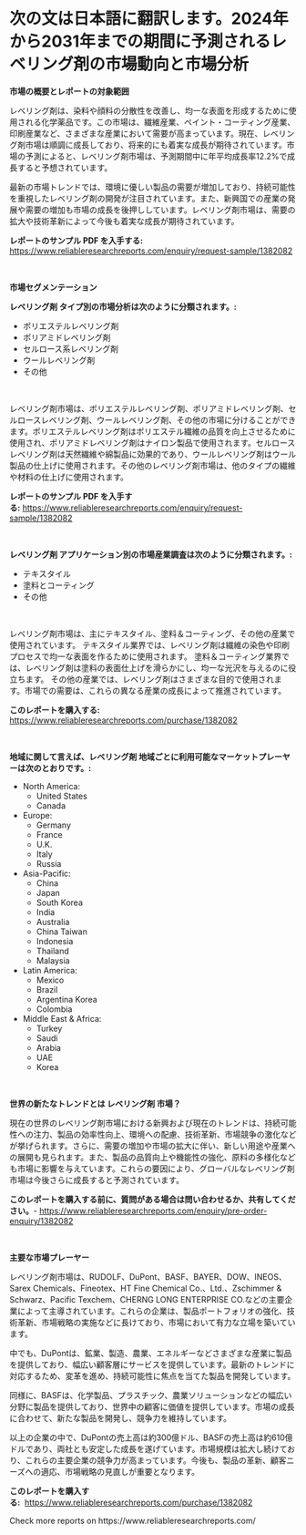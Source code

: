 <p><h1>次の文は日本語に翻訳します。2024年から2031年までの期間に予測されるレベリング剤の市場動向と市場分析</h1></p><p><strong>市場の概要とレポートの対象範囲</strong></p>
<p><p>レベリング剤は、染料や顔料の分散性を改善し、均一な表面を形成するために使用される化学薬品です。この市場は、繊維産業、ペイント・コーティング産業、印刷産業など、さまざまな産業において需要が高まっています。現在、レベリング剤市場は順調に成長しており、将来的にも着実な成長が期待されています。市場の予測によると、レベリング剤市場は、予測期間中に年平均成長率12.2%で成長すると予想されています。</p><p>最新の市場トレンドでは、環境に優しい製品の需要が増加しており、持続可能性を重視したレベリング剤の開発が注目されています。また、新興国での産業の発展や需要の増加も市場の成長を後押ししています。レベリング剤市場は、需要の拡大や技術革新によって今後も着実な成長が期待されています。</p></p>
<p><strong>レポートのサンプル PDF を入手する:</strong> <a href="https://www.reliableresearchreports.com/enquiry/request-sample/1382082">https://www.reliableresearchreports.com/enquiry/request-sample/1382082</a></p>
<p>&nbsp;</p>
<p><strong>市場セグメンテーション</strong></p>
<p><strong>レベリング剤 タイプ別の市場分析は次のように分類されます。:</strong></p>
<p><ul><li>ポリエステルレベリング剤</li><li>ポリアミドレベリング剤</li><li>セルロース系レベリング剤</li><li>ウールレベリング剤</li><li>その他</li></ul></p>
<p>&nbsp;</p>
<p><p>レベリング剤市場は、ポリエステルレベリング剤、ポリアミドレベリング剤、セルロースレベリング剤、ウールレベリング剤、その他の市場に分けることができます。ポリエステルレベリング剤はポリエステル繊維の品質を向上させるために使用され、ポリアミドレベリング剤はナイロン製品で使用されます。セルロースレベリング剤は天然繊維や綿製品に効果的であり、ウールレベリング剤はウール製品の仕上げに使用されます。その他のレベリング剤市場は、他のタイプの繊維や材料の仕上げに使用されます。</p></p>
<p><strong>レポートのサンプル PDF を入手する:</strong>&nbsp;<a href="https://www.reliableresearchreports.com/enquiry/request-sample/1382082">https://www.reliableresearchreports.com/enquiry/request-sample/1382082</a></p>
<p>&nbsp;</p>
<p><strong> レベリング剤 アプリケーション別の市場産業調査は次のように分類されます。:</strong></p>
<p><ul><li>テキスタイル</li><li>塗料とコーティング</li><li>その他</li></ul></p>
<p>&nbsp;</p>
<p><p>レベリング剤市場は、主にテキスタイル、塗料＆コーティング、その他の産業で使用されています。 テキスタイル業界では、レベリング剤は繊維の染色や印刷プロセスで均一な表面を作るために使用されます。 塗料＆コーティング業界では、レベリング剤は塗料の表面仕上げを滑らかにし、均一な光沢を与えるのに役立ちます。 その他の産業では、レベリング剤はさまざまな目的で使用されます。市場での需要は、これらの異なる産業の成長によって推進されています。</p></p>
<p><strong>このレポートを購入する:</strong>&nbsp; <a href="https://www.reliableresearchreports.com/purchase/1382082">https://www.reliableresearchreports.com/purchase/1382082</a></p>
<p>&nbsp;</p>
<p><strong>地域に関して言えば、レベリング剤 地域ごとに利用可能なマーケットプレーヤーは次のとおりです。:</strong></p>
<p><ul>
    <li>
        North America:
        <ul>
            <li>United States</li>
            <li>Canada</li>
        </ul>
    </li>
    <li>
        Europe:
        <ul>
            <li>Germany</li>
            <li>France</li>
            <li>U.K.</li>
            <li>Italy</li>
            <li>Russia</li>
        </ul>
    </li>
    <li>
        Asia-Pacific:
        <ul>
            <li>China</li>
            <li>Japan</li>
            <li>South Korea</li>
            <li>India</li>
            <li>Australia</li>
            <li>China Taiwan</li>
            <li>Indonesia</li>
            <li>Thailand</li>
            <li>Malaysia</li>
        </ul>
    </li>
    <li>
        Latin America:
        <ul>
            <li>Mexico</li>
            <li>Brazil</li>
            <li>Argentina Korea</li>
            <li>Colombia</li>
        </ul>
    </li>
    <li>
        Middle East & Africa:
        <ul>
            <li>Turkey</li>
            <li>Saudi</li>
            <li>Arabia</li>
            <li>UAE</li>
            <li>Korea</li>
        </ul>
    </li>
    </ul></p>
<p>&nbsp;</p>
<p><strong>世界の新たなトレンドとは レベリング剤 市場？</strong></p>
<p><p>現在の世界のレベリング剤市場における新興および現在のトレンドは、持続可能性への注力、製品の効率性向上、環境への配慮、技術革新、市場競争の激化などが挙げられます。さらに、需要の増加や市場の拡大に伴い、新しい用途や産業への展開も見られます。また、製品の品質向上や機能性の強化、原料の多様化なども市場に影響を与えています。これらの要因により、グローバルなレベリング剤市場は今後さらに成長すると予測されています。</p></p>
<p><strong>このレポートを購入する前に、質問がある場合は問い合わせるか、共有してください。</strong>- <a href="https://www.reliableresearchreports.com/enquiry/pre-order-enquiry/1382082">https://www.reliableresearchreports.com/enquiry/pre-order-enquiry/1382082</a></p>
<p>&nbsp;</p>
<p><strong>主要な市場プレーヤー</strong></p>
<p><p>レベリング剤市場は、RUDOLF、DuPont、BASF、BAYER、DOW、INEOS、Sarex Chemicals、Fineotex、HT Fine Chemical Co.、Ltd.、Zschimmer & Schwarz、Pacific Texchem、CHERNG LONG ENTERPRISE CO.などの主要企業によって主導されています。これらの企業は、製品ポートフォリオの強化、技術革新、市場戦略の実施などに長けており、市場において有力な立場を築いています。</p><p>中でも、DuPontは、鉱業、製造、農業、エネルギーなどさまざまな産業に製品を提供しており、幅広い顧客層にサービスを提供しています。最新のトレンドに対応するため、変革を進め、持続可能性に焦点を当てた製品を開発しています。</p><p>同様に、BASFは、化学製品、プラスチック、農業ソリューションなどの幅広い分野に製品を提供しており、世界中の顧客に価値を提供しています。市場の成長に合わせて、新たな製品を開発し、競争力を維持しています。</p><p>以上の企業の中で、DuPontの売上高は約300億ドル、BASFの売上高は約610億ドルであり、両社とも安定した成長を遂げています。市場規模は拡大し続けており、これらの主要企業の競争力が高まっています。今後も、製品の革新、顧客ニーズへの適応、市場戦略の見直しが重要となります。</p></p>
<p><strong>このレポートを購入する:</strong>&nbsp;&nbsp;<a href="https://www.reliableresearchreports.com/purchase/1382082">https://www.reliableresearchreports.com/purchase/1382082</a></p>
<p>Check more reports on https://www.reliableresearchreports.com/</p>